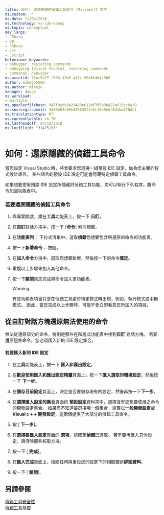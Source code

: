 ```yaml
---
title: 如何： 還原隱藏的偵錯工具命令 |Microsoft 文件
ms.custom: ''
ms.date: 11/04/2016
ms.technology: vs-ide-debug
ms.topic: conceptual
dev_langs:
- CSharp
- VB
- FSharp
- C++
- JScript
helpviewer_keywords:
- debugger, restoring commands
- debugging [Visual Studio], restoring commands
- commands, debugger
ms.assetid: 76ac9b77-f536-43b5-a9fc-984854b1c566
author: mikejo5000
ms.author: mikejo
manager: douge
ms.workload:
- multiple
ms.openlocfilehash: f47f8cbb342f480e6124f765b3b427a615ec6a38
ms.sourcegitcommit: 3d10b93eb5b326639f3e5c19b9e6a8d1ba078de1
ms.translationtype: MT
ms.contentlocale: zh-TW
ms.lasthandoff: 04/18/2018
ms.locfileid: "31475193"
---
```

# <a name="how-to-restore-hidden-debugger-commands"></a>如何：還原隱藏的偵錯工具命令
當您設定 Visual Studio 時，將會要求您選擇一組預設 IDE 設定，做為您主要的程式設計語言。 某些語言的預設 IDE 設定可能會隱藏特定偵錯工具命令。  
  
 如果想要使用預設 IDE 設定所隱藏的偵錯工具功能，您可以執行下列程序，將命令加回功能表中。  
  
### <a name="to-restore-hidden-debugger-commands"></a>若要還原隱藏的偵錯工具命令  
  
1.  與專案開啟，請在**工具**功能表上，按一下 **自訂**。  
  
2.  在**自訂**對話方塊中，按一下 [**命令**] 索引標籤。  
  
3.  在**功能表列：** 下拉式清單中，選取**偵錯**您想要包含所還原的命令的功能表。  
  
4.  按一下**新增命令...**  按鈕。  
  
5.  在**加入命令**方塊中，選取您想要新增，然後按一下的命令**確定**。  
  
6.  重複以上步驟來加入其他命令。  
  
7.  按一下**關閉**當您完成將命令加入至功能表。  
  
    > [!WARNING]
    >  有些功能表項目只會在偵錯工具處於特定模式時出現，例如，執行模式或中斷模式。 因此，當您完成以上步驟時，可能不會立即看見您所加入的項目。  
  
## <a name="restoring-commands-not-available-from-the-customize-dialog-box"></a>從自訂對話方塊還原無法使用的命令  
 無法從還原部分的命令，特別是那些在階層式功能表中找到**自訂** 對話方塊。 若要還原這些命令，您必須匯入新的 IDE 設定集合。  
  
#### <a name="to-import-new-ide-settings"></a>若要匯入新的 IDE 設定  
  
1.  在**工具**功能表上，按一下 **匯入和匯出設定**。  
  
2.  在**歡迎使用匯入和匯出設定精靈**頁面上，按一下**匯入選取的環境設定**，然後按一下 **下一步**。  
  
3.  在**儲存目前設定**頁面上，決定是否要儲存現有的設定，然後再按一下**下一步**。  
  
4.  在**選擇匯入設定的集合**頁面的 **預設設定**資料夾中，選擇含有您想要使用之命令的開發設定集合。 如果您不知道要選擇哪一個集合，請嘗試**一般開發設定**或**Visual c + + 開發設定**，這兩個提供了大部分的偵錯工具命令。  
  
5.  按 [ **下一步**]。  
  
6.  在**選擇要匯入設定**頁面的 **選項**，請確定**偵錯**已選取。 若不要再匯入其他設定，請清除那些核取方塊。  
  
7.  按一下 [ **完成**]。  
  
8.  在**匯入完成**頁面上，檢閱任何與重設您的設定下的相關錯誤**詳細資料**。  
  
9. 按一下 [ **關閉**]。  
  
## <a name="see-also"></a>另請參閱  
 [偵錯工具安全性](../debugger/debugger-security.md)   
 [偵錯工具基礎](../debugger/debugger-basics.md)